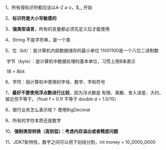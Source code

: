 1、所有得标识符都应该以A-Z a-z，$,_ 开始

2、**标识符是大小写敏感的**

3、**强类型语言**，所有的变量都必须先定义后才能使用

4、String 不是字符串，是一个类

5、位（bit）：是计算机内部数据储存的最小单位 11001100是一个八位二进制数

​	  字节（byte）：是计算机中数据处理的基本单位，习惯上用B来表示

​	  1B = 	8bit

6、字符：指计算机中使用的字母、数字、字和符号

7、**最好不要使用浮点数进行比较**，因为浮点数是 有限、离散、舍入误差、大约、接近但不等于。（float f = 0.1f 不等于 double d = 1.0/10）

8、银行业务怎么表示呢？ 使用BigDecimal

9、所有的字符本质还是数字

10、**强制类型转换（高到低）：考虑内存溢出或者精度问题**

11、JDK7新特性，数字之间可以用下划线分割，int money = 10_0000_0000
